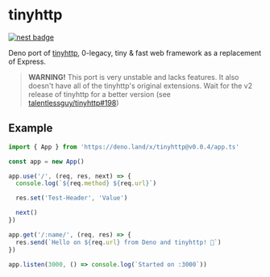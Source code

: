 # tinyhttp

[![nest badge](https://nest.land/badge.svg)](https://nest.land/package/tinyhttp)

Deno port of [tinyhttp](https://github.com/talentlessguy/tinyhttp), 0-legacy, tiny &amp; fast web framework as a replacement of Express.

> **WARNING!** This port is very unstable and lacks features. It also doesn't have all of the tinyhttp's original extensions. Wait for the v2 release of tinyhttp for a better version (see [talentlessguy/tinyhttp#198](https://github.com/talentlessguy/tinyhttp/issues/198))

## Example

```ts
import { App } from 'https://deno.land/x/tinyhttp@v0.0.4/app.ts'

const app = new App()

app.use('/', (req, res, next) => {
  console.log(`${req.method} ${req.url}`)

  res.set('Test-Header', 'Value')

  next()
})

app.get('/:name/', (req, res) => {
  res.send(`Hello on ${req.url} from Deno and tinyhttp! 🦕`)
})

app.listen(3000, () => console.log(`Started on :3000`))
```
